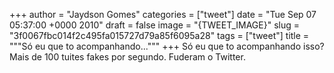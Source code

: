 
+++
author = "Jaydson Gomes"
categories = ["tweet"]
date = "Tue Sep 07 05:37:00 +0000 2010"
draft = false
image = "{TWEET_IMAGE}"
slug = "3f0067fbc014f2c495fa015727d79a85f6095a28"
tags = ["tweet"]
title = """Só eu que to acompanhando..."""
+++
Só eu que to acompanhando isso? Mais de 100 tuites fakes por segundo. Fuderam o Twitter.
